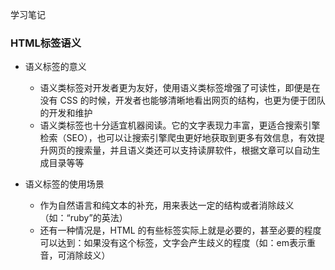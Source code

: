 学习笔记

### HTML标签语义

+ 语义标签的意义
    + 语义类标签对开发者更为友好，使用语义类标签增强了可读性，即便是在没有 CSS 的时候，开发者也能够清晰地看出网页的结构，也更为便于团队的开发和维护
    + 语义类标签也十分适宜机器阅读。它的文字表现力丰富，更适合搜索引擎检索（SEO），也可以让搜索引擎爬虫更好地获取到更多有效信息，有效提升网页的搜索量，并且语义类还可以支持读屏软件，根据文章可以自动生成目录等等

+ 语义标签的使用场景
    + 作为自然语言和纯文本的补充，用来表达一定的结构或者消除歧义（如：“ruby”的英法）
    + 还有一种情况是，HTML 的有些标签实际上就是必要的，甚至必要的程度可以达到：如果没有这个标签，文字会产生歧义的程度（如：em表示重音，可消除歧义）

